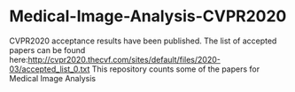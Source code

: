 # Medical-Image-Analysis-CVPR2020
CVPR2020 acceptance results have been published.
The list of accepted papers can be found here:http://cvpr2020.thecvf.com/sites/default/files/2020-03/accepted_list_0.txt
This repository counts some of the papers for Medical Image Analysis
